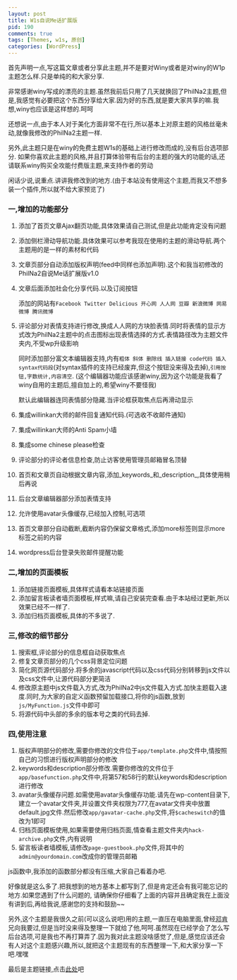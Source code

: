 ```yaml
---
layout: post
title: W1s自说Me话扩展版
pid: 190
comments: true
tags: [Themes, w1s, 原创]
categories: [WordPress]
---
```

首先声明一点,写这篇文章或者分享此主题,并不是要对Winy或者是对winy的W1p主题怎么样.只是单纯的和大家分享.

非常感谢winy写成的漂亮的主题.虽然我前后只用了几天就换回了PhilNa2主题,但是,我感觉有必要把这个东西分享给大家.因为好的东西,就是要大家共享的嘛.我想,winy也应该是这样想的.呵呵

还想说一点,由于本人对于美化方面非常不在行,所以基本上对原主题的风格丝毫未动,就像我修改的PhilNa2主题一样.

另外,此主题只是在winy的免费主题W1s的基础上进行修改而成的,没有后台选项部分.
如果你喜欢此主题的风格,并且打算体验带有后台的主题的强大的功能的话,还请联系winy购买全攻能付费版主题,来支持作者的劳动

闲话少说,说重点.讲讲我修改到的地方.(由于本站没有使用这个主题,而我又不想多装一个插件,所以就不给大家预览了)
### 一,增加的功能部分  ###

1. 添加了首页文章Ajax翻页功能,具体效果请自己测试,但是此功能肯定没有问题
2. 添加侧栏滑动导航功能.具体效果可以参考我现在使用的主题的滑动导航.两个主题用的是一样的素材和代码
3. 文章页部分自动添加版权声明(feed中同样也添加声明).这个和我当初修改的PhilNa2自说Me话扩展版v1.0
4. 文章后面添加社会化分享代码.以及订阅按钮

    添加的网站有`Facebook Twitter Delicious 开心网 人人网 豆瓣 新浪微博 网易微博 腾讯微博`
5. 评论部分对表情支持进行修改,换成人人网的方块脸表情.同时将表情的显示方式改为PhilNa2主题中的点击图标出现表情选择的方式.表情路径改为主题文件夹内,不受wp升级影响

    同时添加部分富文本编辑器支持,内有`粗体 斜体 删除线 插入链接 code代码 插入syntax代码段`(对syntax插件的支持已经废弃,但这个按钮没来得及去掉),`引用按钮,字数统计,内容清空`. (这个编辑器功能应该感谢winy,因为这个功能是我看了winy自用的主题后,擅自加上的,希望winy不要怪我)

    默认此编辑器连同表情部分隐藏.当评论框获取焦点后再滑动显示
6. 集成willinkan大师的邮件回复通知代码.(可选收不收邮件通知)
7. 集成willinkan大师的Anti Spam小墙
8. 集成some chinese please检查
9. 评论部分的评论者信息检查,防止访客使用管理员邮箱冒名顶替
10. 首页和文章页自动根据文章内容,添加_keywords_和_description_,具体使用稍后再说
11. 后台文章编辑器部分添加表情支持
12. 允许使用avatar头像缓存,已经加入控制,可选项
13. 首页文章部分自动截断,截断内容仍保留文章格式,添加more标签则显示more标签之前的内容
14. wordpress后台登录失败邮件提醒功能

### 二,增加的页面模板  ###
1. 添加链接页面模板,具体样式请看本站链接页面
2. 添加留言板读者墙页面模板,样式嘛,请自己安装完查看.由于本站经过更新,所以效果已经不一样了.
3. 添加归档页面模板,具体的不多说了.

### 三,修改的细节部分 ###
1. 搜索框,评论部分的信息框自动获取焦点
2. 修复文章页部分的几个css背景定位问题
3. 简化网页源代码部分.将多余的javascript代码以及css代码分别转移到js文件以及css文件中,让源代码部分更简洁
4. 修改原主题中js文件载入方式,改为PhilNa2中js文件载入方式.加快主题载入速度.同时,为大家的自定义函数预留加载接口,将你的js函数,放到`js/MyFunction.js`文件中即可
5. 将源代码中头部的多余的版本号之类的代码去掉.

### 四,使用注意 ###
1. 版权声明部分的修改,需要你修改的文件位于`app/template.php`文件中,情按照自己的习惯进行版权声明部分的修改
2. keywords和description部分修改.需要你修改的文件位于`app/basefunction.php`文件中,将第57和58行的默认keywords和description进行修改
3. avatar头像缓存问题.如需使用avatar头像缓存功能.请先在wp-content目录下,建立一个avatar文件夹,并设置文件夹权限为777,在avatar文件夹中放置default.jpg文件.然后修改`app/gavatar-cache.php`文件,将`$cacheswitch`的值改为1即可
4. 归档页面模板使用,如果需要使用归档页面,情查看主题文件夹内`hack-archive.php`文件,内有说明
5. 留言板读者墙模板,请修改`page-guestbook.php`文件,将其中的`admin@yourdomain.com`改成你的管理员邮箱

js函数中,我添加的函数部分都没有压缩,大家自己看着办吧.

好像就是这么多了.把我想到的地方基本上都写到了,但是肯定还会有我可能忘记的地方.如果您遇到了什么问题的, 请确保你仔细看了上面的内容并且确定我在上面没有讲到后,再给我说,感谢您的支持和鼓励~~

另外,这个主题是我很久之前(可以这么说吧)用的主题,一直压在电脑里面,曾经[邓肯](http://dengken.name)兄向我要过,但是当时没来得及整理一下就给了他,呵呵.虽然现在已经学会了怎么写后台选项,可是我也不再打算弄了.因为我对此主题没啥感觉了,但是,感觉应该还会有人对这个主题感兴趣,所以,就把这个主题现有的东西整理一下,和大家分享一下吧.嘿嘿

最后是主题链接,点击[此处](/uploads/2011/07/W1s-SayMe.zip)吧

